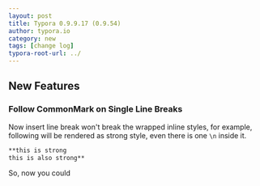 ```yaml
---
layout: post
title: Typora 0.9.9.17 (0.9.54)
author: typora.io
category: new
tags: [change log]
typora-root-url: ../
---
```


## New Features

### Follow CommonMark on Single Line Breaks

Now insert line break won't break the wrapped inline styles, for example, following will be rendered as strong style, even there is one `\n` inside it.

```markdown
**this is strong
this is also strong**
```

So, now you could 